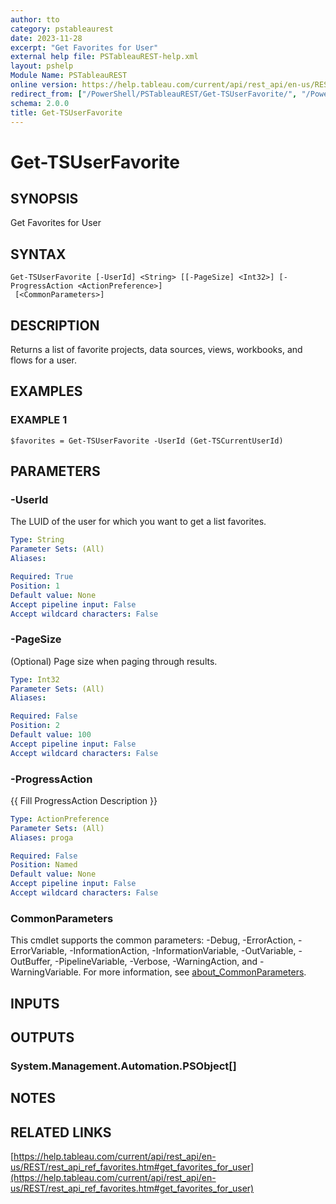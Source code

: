 ```yaml
---
author: tto
category: pstableaurest
date: 2023-11-28
excerpt: "Get Favorites for User"
external help file: PSTableauREST-help.xml
layout: pshelp
Module Name: PSTableauREST
online version: https://help.tableau.com/current/api/rest_api/en-us/REST/rest_api_ref_favorites.htm#get_favorites_for_user
redirect_from: ["/PowerShell/PSTableauREST/Get-TSUserFavorite/", "/PowerShell/PSTableauREST/get-tsuserfavorite/", "/PowerShell/get-tsuserfavorite/"]
schema: 2.0.0
title: Get-TSUserFavorite
---
```


# Get-TSUserFavorite

## SYNOPSIS
Get Favorites for User

## SYNTAX

```
Get-TSUserFavorite [-UserId] <String> [[-PageSize] <Int32>] [-ProgressAction <ActionPreference>]
 [<CommonParameters>]
```

## DESCRIPTION
Returns a list of favorite projects, data sources, views, workbooks, and flows for a user.

## EXAMPLES

### EXAMPLE 1
```
$favorites = Get-TSUserFavorite -UserId (Get-TSCurrentUserId)
```

## PARAMETERS

### -UserId
The LUID of the user for which you want to get a list favorites.

```yaml
Type: String
Parameter Sets: (All)
Aliases:

Required: True
Position: 1
Default value: None
Accept pipeline input: False
Accept wildcard characters: False
```

### -PageSize
(Optional) Page size when paging through results.

```yaml
Type: Int32
Parameter Sets: (All)
Aliases:

Required: False
Position: 2
Default value: 100
Accept pipeline input: False
Accept wildcard characters: False
```

### -ProgressAction
{{ Fill ProgressAction Description }}

```yaml
Type: ActionPreference
Parameter Sets: (All)
Aliases: proga

Required: False
Position: Named
Default value: None
Accept pipeline input: False
Accept wildcard characters: False
```

### CommonParameters
This cmdlet supports the common parameters: -Debug, -ErrorAction, -ErrorVariable, -InformationAction, -InformationVariable, -OutVariable, -OutBuffer, -PipelineVariable, -Verbose, -WarningAction, and -WarningVariable. For more information, see [about_CommonParameters](http://go.microsoft.com/fwlink/?LinkID=113216).

## INPUTS

## OUTPUTS

### System.Management.Automation.PSObject[]
## NOTES

## RELATED LINKS

[https://help.tableau.com/current/api/rest_api/en-us/REST/rest_api_ref_favorites.htm#get_favorites_for_user](https://help.tableau.com/current/api/rest_api/en-us/REST/rest_api_ref_favorites.htm#get_favorites_for_user)

